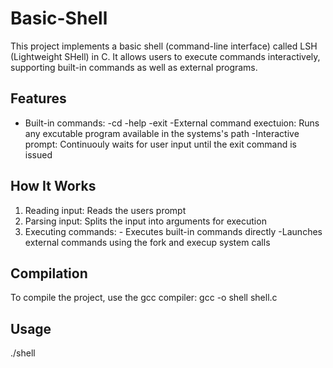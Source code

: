 # Basic-Shell
This project implements a basic shell (command-line interface) called LSH (Lightweight SHell) in C. It allows users to execute commands interactively, supporting built-in commands as well as external programs.

## Features
  - Built-in commands:
    -cd
    -help
    -exit
  -External command exectuion: Runs any excutable program available in the systems's path
  -Interactive prompt: Continuouly waits for user input until the exit command is issued

## How It Works
  1. Reading input: Reads the users prompt
  2. Parsing input: Splits the input into arguments for execution
  3. Executing commands:
    - Executes built-in commands directly
    -Launches external commands using the fork and execup system calls

## Compilation
  To compile the project, use the gcc compiler:
  gcc -o shell shell.c

## Usage
  ./shell
